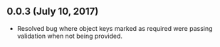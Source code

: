 ## 0.0.3 (July 10, 2017)

* Resolved bug where object keys marked as required were passing validation when not being provided.